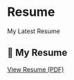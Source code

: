 # Resume
My Latest Resume
## 📄 My Resume

[View Resume (PDF)](https://github.com/dharapatel2908/Resume/raw/main/Dhara_s_Resume%20(5).pdf)
